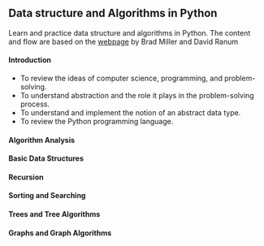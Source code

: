 ## Data structure and Algorithms in Python
Learn and practice data structure and algorithms in Python.
The content and flow are based on the [webpage](http://interactivepython.org/runestone/static/pythonds/index.html) by Brad Miller and David Ranum 

#### Introduction

- To review the ideas of computer science, programming, and problem-solving.
- To understand abstraction and the role it plays in the problem-solving process.
- To understand and implement the notion of an abstract data type.
- To review the Python programming language.

#### Algorithm Analysis


#### Basic Data Structures



#### Recursion


#### Sorting and Searching


#### Trees and Tree Algorithms


#### Graphs and Graph Algorithms


